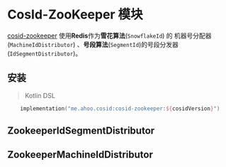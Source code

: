 # CosId-ZooKeeper 模块

[cosid-zookeeper](https://github.com/Ahoo-Wang/CosId/tree/main/cosid-zookeeper) 使用**Redis**作为**雪花算法**(`SnowflakeId`) 的 机器号分配器 (`MachineIdDistributor`) 、**号段算法**(`SegmentId`)的号段分发器 (`IdSegmentDistributor`)。

## 安装

> Kotlin DSL

``` kotlin
    implementation("me.ahoo.cosid:cosid-zookeeper:${cosidVersion}")
```

## ZookeeperIdSegmentDistributor

## ZookeeperMachineIdDistributor
